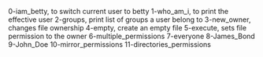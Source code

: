 0-iam_betty, to switch current user to betty
1-who_am_i, to print the effective user
2-groups, print list of groups a user belong to
3-new_owner, changes file ownership
4-empty, create an empty file
5-execute, sets file permission to the owner
6-multiple_permissions
7-everyone
8-James_Bond
9-John_Doe
10-mirror_permissions
11-directories_permissions
